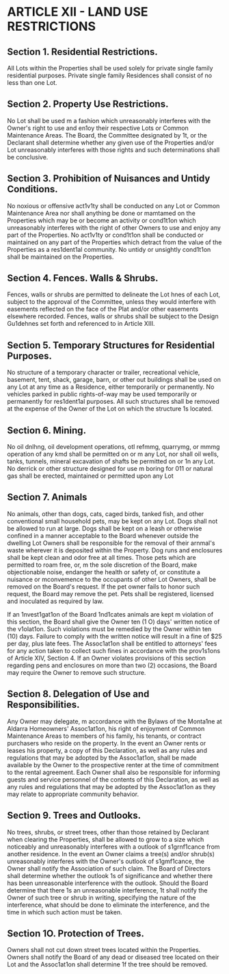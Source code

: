 # ARTICLE XII - LAND USE RESTRICTIONS

## Section 1. Residential Restrictions.

All Lots within the Properties shall be used
solely for private single family residential purposes. Private single family Residences shall
consist of no less than one Lot.

## Section 2. Property Use Restrictions.

No Lot shall be used m a fashion which
unreasonably interferes with the Owner's right to use and en1oy their respective Lots or
Common Maintenance Areas. The Board, the Committee designated by 1t, or the Declarant
shall determine whether any given use of the Properties and/or Lot unreasonably interferes
with those rights and such determinations shall be conclusive.

## Section 3. Prohibition of Nuisances and Untidy Conditions.

No noxious or
offensive act1v1ty shall be conducted on any Lot or Common Maintenance Area nor shall
anything be done or mamtamed on the Properties which may be or become an activity or
cond1t1on which unreasonably interferes with the right of other Owners to use and enjoy any
part of the Properties. No act1v1ty or cond1t1on shall be conducted or maintained on any part
of the Properties which detract from the value of the Properties as a res1dent1al community.
No untidy or unsightly cond1t1on shall be maintained on the Properties.

## Section 4. Fences. Walls & Shrubs.

Fences, walls or shrubs are permitted to
delineate the Lot hnes of each Lot, subject to the approval of the Committee, unless they
would interfere with easements reflected on the face of the Plat and/or other easements
elsewhere recorded. Fences, walls or shrubs shall be subject to the Design Gu1dehnes set
forth and referenced to in Article XIII.

## Section 5. Temporary Structures for Residential Purposes.

No structure of a
temporary character or trailer, recreational vehicle, basement, tent, shack, garage, barn, or
other out buildings shall be used on any Lot at any time as a Residence, either temporarily or
permanently. No vehicles parked in public rights-of-way may be used temporarily or
permanently for res1dent1al purposes. All such structures shall be removed at the expense of
the Owner of the Lot on which the structure 1s located.

## Section 6. Mining.

No oil dnlhng, oil development operations, otl refmmg,
quarrymg, or mmmg operation of any kmd shall be permitted on or m any Lot, nor shall oil
wells, tanks, tunnels, mineral excavation of shafts be permitted on or 1n any Lot. No derrick
or other structure designed for use m boring for 011 or natural gas shall be erected,
maintained or permitted upon any Lot

## Section 7. Animals

No animals, other than dogs, cats, caged birds, tanked fish,
and other conventional small household pets, may be kept on any Lot. Dogs shall not be
allowed to run at large. Dogs shall be kept on a leash or otherwise confined in a manner
acceptable to the Board whenever outside the dwelling Lot Owners shall be responsible for
the removal of their arnmal's waste wherever it is deposited within the Property. Dog runs
and enclosures shall be kept clean and odor free at all times. Those pets which are
permitted to roam free, or, m the sole discretion of the Board, make objectionable noise,
endanger the health or safety of, or constitute a nuisance or mconvemence to the occupants
of other Lot Owners, shall be removed on the Board's request. If the pet owner fails to
honor such request, the Board may remove the pet. Pets shall be registered, licensed and
inoculated as required by law.

If an 1nvest1gat1on of the Board 1nd1cates animals are kept m violation of this section, the
Board shall give the Owner ten (1 O) days' written notice of the v1olat1on. Such violations
must be remedied by the Owner within ten (10) days. Failure to comply with the written
notice will result in a fine of $25 per day, plus late fees. The Assoc1at1on shall be entitled to
attorneys' fees for any action taken to collect such fines in accordance with the prov1s1ons of
Article XIV, Section 4. If an Owner violates provisions of this section regarding pens and
enclosures on more than two (2) occasions, the Board may require the Owner to remove
such structure.

## Section 8. Delegation of Use and Responsibilities.

Any Owner may delegate,
m accordance with the Bylaws of the Monta1ne at Aldarra Homeowners' Assoc1at1on, his right
of enjoyment of Common Maintenance Areas to members of his family, his tenants, or
contract purchasers who reside on the property. In the event an Owner rents or leases his
property, a copy of this Declaration, as well as any rules and regulations that may be
adopted by the Assoc1at1on, shall be made available by the Owner to the prospective renter
at the time of commitment to the rental agreement. Each Owner shall also be responsible
for informing guests and service personnel of the contents of this Declaration, as well as any
rules and regulations that may be adopted by the Assoc1at1on as they may relate to
appropriate community behavior.

## Section 9. Trees and Outlooks.

No trees, shrubs, or street trees, other than
those retained by Declarant when clearing the Properties, shall be allowed to grow to a size
which noticeably and unreasonably interferes with a outlook of s1grnf1cance from another
residence. In the event an Owner claims a tree(s) and/or shrub(s) unreasonably interferes
with the Owner's outlook of s1gmf1cance, the Owner shall notify the Association of such
claim. The Board of Directors shall determine whether the outlook 1s of significance and
whether there has been unreasonable interference with the outlook. Should the Board
determine that there 1s an unreasonable interference, 1t shall notify the Owner of such tree or
shrub in writing, specifying the nature of the interference, what should be done to eliminate
the interference, and the time in which such action must be taken.

## Section 1O. Protection of Trees.

Owners shall not cut down street trees located
within the Properties. Owners shall notify the Board of any dead or diseased tree located on
their Lot and the Assoc1at1on shall determine 1f the tree should be removed.
